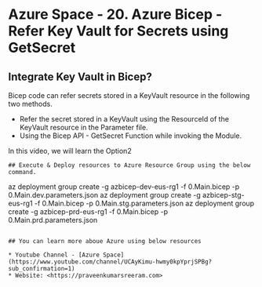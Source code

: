 # Azure Space - 20. Azure Bicep - Refer Key Vault for Secrets using GetSecret

## Integrate Key Vault in Bicep?
Bicep code can refer secrets stored in a KeyVault resource in the following two methods.

* Refer the secret stored in a KeyVault using the ResourceId of the KeyVault resource in the Parameter file.
* Using the Bicep API - GetSecret Function while invoking the Module.

In this video, we will learn the Option2

```
## Execute & Deploy resources to Azure Resource Group using the below command.

```
az deployment group create -g azbicep-dev-eus-rg1 -f 0.Main.bicep -p 0.Main.dev.parameters.json
az deployment group create -g azbicep-stg-eus-rg1 -f 0.Main.bicep -p 0.Main.stg.parameters.json
az deployment group create -g azbicep-prd-eus-rg1 -f 0.Main.bicep -p 0.Main.prd.parameters.json

```

## You can learn more aboue Azure using below resources

* Youtube Channel - [Azure Space](https://www.youtube.com/channel/UCAyKimu-hwmy0kpYprjSPBg?sub_confirmation=1)
* Website: <https://praveenkumarsreeram.com>
